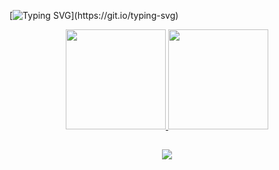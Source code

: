 
[![Typing SVG](https://readme-typing-svg.herokuapp.com/?&size=35&center=true&vCenter=true&width=1000&lines=Hello,+my+name+is+Raquel+Eucaria;I+study+Software+Engineering;Be+Welcome!)](https://git.io/typing-svg)


<div align="center">
  <a href="https://github.com/raqueleucaria">
  <img height="160em" src="https://github-readme-stats.vercel.app/api?username=raqueleucaria&show_icons=true&theme=algolia&include_all_commits=true&count_private=true"/>
  <img height="160em" src="https://github-readme-stats.vercel.app/api/top-langs/?username=raqueleucaria&layout=compact&langs_count=7&theme=algolia"/>
</div>



##

<div align="center"> 
  <a href="https://www.linkedin.com/in/raquel-eucaria-9a247b14a/" target="_blank"><img src="https://img.shields.io/badge/-LinkedIn-%230077B5?style=for-the-badge&logo=linkedin&logoColor=white" target="_blank"></a> 
</div>
  

